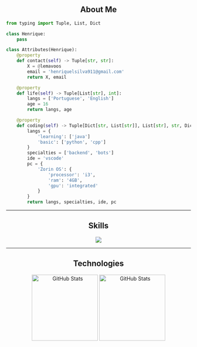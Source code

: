 <h2 align="center">About Me</h2> 

```python
from typing import Tuple, List, Dict

class Henrique:
    pass

class Attributes(Henrique):
    @property
    def contact(self) -> Tuple[str, str]:
        X = @lemavoos
        email = 'henriquelsilva911@gmail.com'
        return X, email

    @property
    def life(self) -> Tuple[List[str], int]:
        langs = ['Portuguese', 'English']
        age = 16
        return langs, age

    @property
    def coding(self) -> Tuple[Dict[str, List[str]], List[str], str, Dict[str, Dict[str, str]]]:
        langs = {
            'learning': ['java']
            'basic': ['python', 'cpp']
        }
        specialties = ['backend', 'bots']
        ide = 'vscode'
        pc = {
            'Zorin OS': {
                'processor': 'i3',
                'ram': '4GB',
                'gpu': 'integrated'
            }
        }
        return langs, specialties, ide, pc
```

---

<h2 align="center">Skills</h2>

<p align="center">
  <img src="https://skillicons.dev/icons?i=python,cpp,git,github,vscode" />
</p>

---

<h2 align="center">Technologies</h2>

<p align="center">
  <img 
    align="center" 
    alt="GitHub Stats" 
    height="180" 
    src="https://github-readme-stats.vercel.app/api/top-langs/?username=lemavos&theme=tokyonight&layout=compact&custom_title=Tecnologias&langs_count=9" 
  />
  <img 
    align="center" 
    alt="GitHub Stats" 
    height="180" 
    src="https://github-readme-stats.vercel.app/api?username=lemavos&theme=tokyonight&show_icons=true" 
  />
</p>
